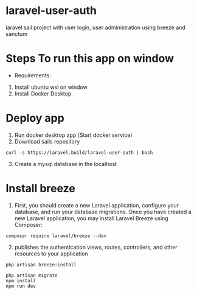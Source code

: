 # laravel-user-auth
laravel sail project with user login, user administration using breeze and sanctum

# Steps To run this app on window
- Requirements:
1) Install ubuntu wsl on window
2) Install Docker Desktop

# Deploy app
1) Run docker desktop app (Start docker service)
2) Download sails repository

```
curl -s https://laravel.build/laravel-user-auth | bash
```
3) Create a mysql database in the localhost


# Install breeze
1) First, you should create a new Laravel application, configure your database, and run your database migrations. Once you have created a new Laravel application, you may install Laravel Breeze using Composer:

```
composer require laravel/breeze --dev
```

2) publishes the authentication views, routes, controllers, and other resources to your application

```
php artisan breeze:install
 
php artisan migrate
npm install
npm run dev
```

